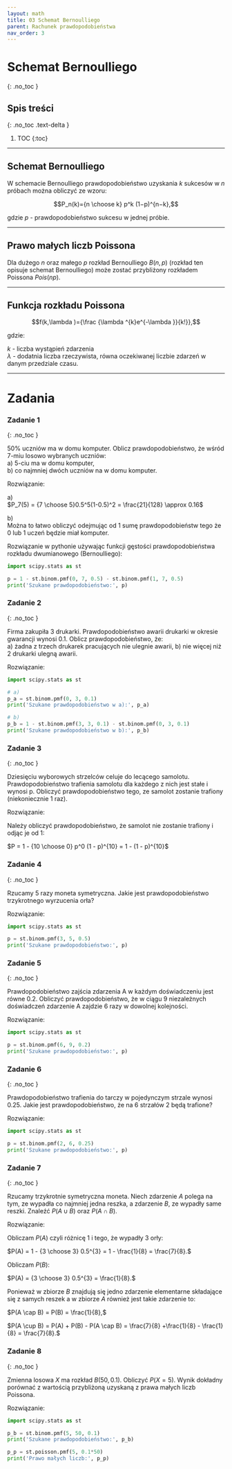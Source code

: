 ```yaml
---
layout: math
title: 03 Schemat Bernoulliego
parent: Rachunek prawdopodobieństwa
nav_order: 3
---
```


# Schemat Bernoulliego
{: .no_toc }

## Spis treści
{: .no_toc .text-delta }

1. TOC
{:toc}

---

## Schemat Bernoulliego
W schemacie Bernoulliego prawdopodobieństwo uzyskania $k$ sukcesów w $n$ próbach można obliczyć ze wzoru:

$$P_n(k)={n \choose k} p^k (1−p)^{n−k},$$

gdzie $p$ - prawdopodobieństwo sukcesu w jednej próbie.

---

## Prawo małych liczb Poissona
Dla dużego $n$ oraz małego $p$ rozkład Bernoulliego $B(n, p)$ (rozkład ten opisuje schemat Bernoulliego) może zostać przybliżony rozkładem Poissona $Pois(np)$.

---

## Funkcja rozkładu Poissona

$$f(k,\lambda )={\frac {\lambda ^{k}e^{-\lambda }}{k!}},$$

gdzie:

$k$ - liczba wystąpień zdarzenia\
$\lambda$ -  dodatnia liczba rzeczywista, równa oczekiwanej liczbie zdarzeń w danym przedziale czasu.

---

# Zadania

### Zadanie 1
{: .no_toc }

50% uczniów ma w domu komputer. Oblicz prawdopodobieństwo, że wśród 7-miu losowo wybranych uczniów:\
a) 5-ciu ma w domu komputer,\
b) co najmniej dwóch uczniów na w domu komputer.

Rozwiązanie:

a)\
$P_7(5) = {7 \choose 5}0.5^5(1-0.5)^2 = \frac{21}{128} \approx 0.16$

b)\
Można to łatwo obliczyć odejmując od 1 sumę prawdopodobieństw tego że 0 lub 1 uczeń będzie miał komputer.

Rozwiązanie w pythonie używając funkcji gęstości prawdopodobieństwa rozkładu dwumianowego (Bernoulliego):

```python
import scipy.stats as st

p = 1 - st.binom.pmf(0, 7, 0.5) - st.binom.pmf(1, 7, 0.5)
print('Szukane prawdopodobieństwo:', p)
```

### Zadanie 2
{: .no_toc }

Firma zakupiła 3 drukarki. Prawdopodobieństwo awarii drukarki w okresie gwarancji wynosi 0.1. Oblicz prawdopodobieństwo, że:\
a) żadna z trzech drukarek pracujących nie ulegnie awarii,
b) nie więcej niż 2 drukarki ulegną awarii.

Rozwiązanie:

```python
import scipy.stats as st

# a)
p_a = st.binom.pmf(0, 3, 0.1)
print('Szukane prawdopodobieństwo w a):', p_a)

# b)
p_b = 1 - st.binom.pmf(3, 3, 0.1) - st.binom.pmf(0, 3, 0.1)
print('Szukane prawdopodobieństwo w b):', p_b)
```

### Zadanie 3
{: .no_toc }

Dziesięciu wyborowych strzelców celuje do lecącego samolotu. Prawdopodobieństwo trafienia samolotu dla każdego z nich jest stałe i wynosi p. Obliczyć prawdopodobieństwo tego, ze samolot zostanie trafiony (niekoniecznie 1 raz).

Rozwiązanie:

Należy obliczyć prawdopodobieństwo, że samolot nie zostanie trafiony i odjąc je od 1:

$P = 1 - {10 \choose 0} p^0 (1 - p)^{10} = 1 - (1 - p)^{10}$

### Zadanie 4
{: .no_toc }

Rzucamy 5 razy moneta symetryczna. Jakie jest prawdopodobieństwo trzykrotnego wyrzucenia orła?

Rozwiązanie:

```python
import scipy.stats as st

p = st.binom.pmf(3, 5, 0.5)
print('Szukane prawdopodobieństwo:', p)
```

### Zadanie 5
{: .no_toc }

Prawdopodobieństwo zajścia zdarzenia A w każdym doświadczeniu jest równe 0.2. Obliczyć
prawdopodobieństwo, że w ciągu 9 niezależnych doświadczeń zdarzenie A zajdzie 6 razy
w dowolnej kolejności.

Rozwiązanie:

```python
import scipy.stats as st

p = st.binom.pmf(6, 9, 0.2)
print('Szukane prawdopodobieństwo:', p)
```

### Zadanie 6
{: .no_toc }

Prawdopodobieństwo trafienia do tarczy w pojedynczym strzale wynosi 0.25. Jakie jest prawdopodobieństwo, że na 6 strzałów 2 będą trafione?

Rozwiązanie:

```python
import scipy.stats as st

p = st.binom.pmf(2, 6, 0.25)
print('Szukane prawdopodobieństwo:', p)
```

### Zadanie 7
{: .no_toc }

Rzucamy trzykrotnie symetryczna moneta. Niech zdarzenie $A$ polega na tym, ze wypadła
co najmniej jedna reszka, a zdarzenie $B$, ze wypadły same reszki. Znaleźć $P(A \cup B)$ oraz $P(A \cap B)$.

Rozwiązanie:

Obliczam $P(A)$ czyli różnicę 1 i tego, że wypadły 3 orły:

$P(A) = 1 - {3 \choose 3} 0.5^{3} = 1 - \frac{1}{8} = \frac{7}{8}.$

Obliczam $P(B)$:

$P(A) = {3 \choose 3} 0.5^{3} = \frac{1}{8}.$

Ponieważ w zbiorze $B$ znajdują się jedno zdarzenie elementarne składające się z samych reszek a w zbiorze $A$ również jest takie zdarzenie to:

$P(A \cap B) = P(B) = \frac{1}{8},$

$P(A \cup B) = P(A) + P(B) - P(A \cap B) = \frac{7}{8} +\frac{1}{8} - \frac{1}{8} = \frac{7}{8}.$

### Zadanie 8
{: .no_toc }

Zmienna losowa $X$ ma rozkład $B(50, 0.1)$. Obliczyć $P(X = 5)$. Wynik dokładny porównać z wartością przybliżoną uzyskaną z prawa małych liczb Poissona.

Rozwiązanie:

```python
import scipy.stats as st

p_b = st.binom.pmf(5, 50, 0.1)
print('Szukane prawdopodobieństwo:', p_b)

p_p = st.poisson.pmf(5, 0.1*50)
print('Prawo małych liczb:', p_p)
```